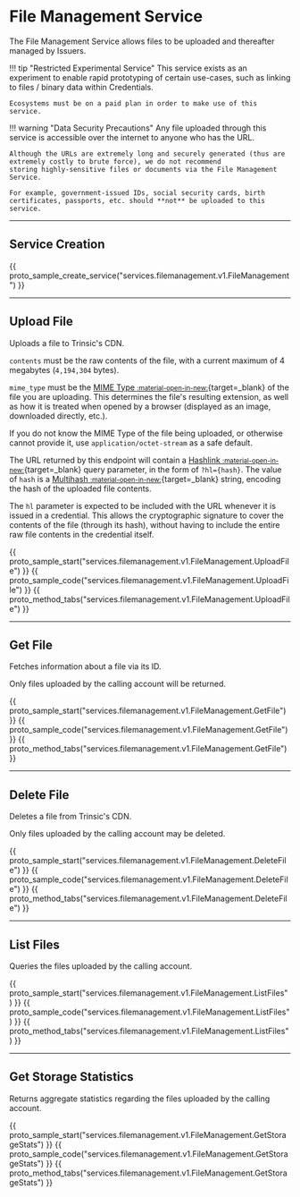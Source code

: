 # File Management Service

The File Management Service allows files to be uploaded and thereafter managed by Issuers.

!!! tip "Restricted Experimental Service"
    This service exists as an experiment to enable rapid prototyping of certain use-cases, such as linking to files / binary data
    within Credentials.

    Ecosystems must be on a paid plan in order to make use of this service.

!!! warning "Data Security Precautions"
    Any file uploaded through this service is accessible over the internet to anyone who has the URL.

    Although the URLs are extremely long and securely generated (thus are extremely costly to brute force), we do not recommend
    storing highly-sensitive files or documents via the File Management Service.

    For example, government-issued IDs, social security cards, birth certificates, passports, etc. should **not** be uploaded to this service.

---

## Service Creation

{{ proto_sample_create_service("services.filemanagement.v1.FileManagement") }}

---

## Upload File

Uploads a file to Trinsic's CDN.

`contents` must be the raw contents of the file, with a current maximum of 4 megabytes (`4,194,304` bytes).

`mime_type` must be the [MIME Type <small>:material-open-in-new:</small>](https://developer.mozilla.org/en-US/docs/Web/HTTP/Basics_of_HTTP/MIME_types/Common_types){target=_blank} of the file you are uploading. This determines the file's resulting extension, as well as how it is treated when opened by a browser (displayed as an image, downloaded directly, etc.).

If you do not know the MIME Type of the file being uploaded, or otherwise cannot provide it, use `application/octet-stream` as a safe default.



The URL returned by this endpoint will contain a [Hashlink <small>:material-open-in-new:</small>](https://w3c-ccg.github.io/hashlink/){target=_blank} query parameter, in the form of `?hl={hash}`. The value of `hash` is a [Multihash <small>:material-open-in-new:</small>](https://multiformats.io/multihash/){target=_blank} string, encoding the hash of the uploaded file contents.

The `hl` parameter is expected to be included with the URL whenever it is issued in a credential. This allows the cryptographic signature to cover the contents of the file (through its hash), without having to include the entire raw file contents in the credential itself.


{{ proto_sample_start("services.filemanagement.v1.FileManagement.UploadFile") }}
{{ proto_sample_code("services.filemanagement.v1.FileManagement.UploadFile") }}
{{ proto_method_tabs("services.filemanagement.v1.FileManagement.UploadFile") }}

---

## Get File

Fetches information about a file via its ID.

Only files uploaded by the calling account will be returned.

{{ proto_sample_start("services.filemanagement.v1.FileManagement.GetFile") }}
{{ proto_sample_code("services.filemanagement.v1.FileManagement.GetFile") }}
{{ proto_method_tabs("services.filemanagement.v1.FileManagement.GetFile") }}

---

## Delete File

Deletes a file from Trinsic's CDN.

Only files uploaded by the calling account may be deleted.

{{ proto_sample_start("services.filemanagement.v1.FileManagement.DeleteFile") }}
{{ proto_sample_code("services.filemanagement.v1.FileManagement.DeleteFile") }}
{{ proto_method_tabs("services.filemanagement.v1.FileManagement.DeleteFile") }}

---

## List Files

Queries the files uploaded by the calling account.

{{ proto_sample_start("services.filemanagement.v1.FileManagement.ListFiles") }}
{{ proto_sample_code("services.filemanagement.v1.FileManagement.ListFiles") }}
{{ proto_method_tabs("services.filemanagement.v1.FileManagement.ListFiles") }}

---

## Get Storage Statistics

Returns aggregate statistics regarding the files uploaded by the calling account.

{{ proto_sample_start("services.filemanagement.v1.FileManagement.GetStorageStats") }}
{{ proto_sample_code("services.filemanagement.v1.FileManagement.GetStorageStats") }}
{{ proto_method_tabs("services.filemanagement.v1.FileManagement.GetStorageStats") }}

